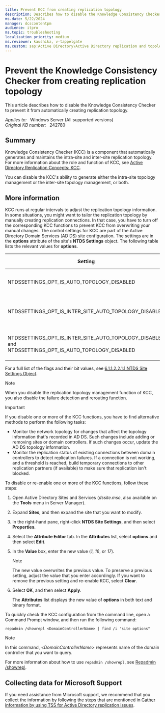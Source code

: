 ```yaml
---
title: Prevent KCC from creating replication topology
description: Describes how to disable the Knowledge Consistency Checker functions that generate replication topology information for Active Directory Domain Services.
ms.date: 5/22/2024
manager: dcscontentpm
audience: itpro
ms.topic: troubleshooting
localization_priority: medium
ms.reviewer: kaushika, v-tappelgate
ms.custom: sap:Active Directory\Active Directory replication and topology, csstroubleshoot
---
```

# Prevent the Knowledge Consistency Checker from creating replication topology

This article describes how to disable the Knowledge Consistency Checker to prevent it from automatically creating replication topology.

_Applies to:_ &nbsp; Windows Server (All supported versions)  
_Original KB number:_ &nbsp; 242780

## Summary

Knowledge Consistency Checker (KCC) is a component that automatically generates and maintains the intra-site and inter-site replication topology. For more information about the role and function of KCC, see [Active Directory Replication Concepts: KCC](/windows-server/identity/ad-ds/get-started/replication/active-directory-replication-concepts#BKMK_2).

You can disable the KCC's ability to generate either the intra-site topology management or the inter-site topology management, or both. 

## More information

KCC runs at regular intervals to adjust the replication topology information. In some situations, you might want to tailor the replication topology by manually creating replication connections. In that case, you have to turn off the corresponding KCC functions to prevent KCC from overwriting your manual changes. The control settings for KCC are part of the Active Directory Domain Services (AD DS) site configuration. The settings are in the **options** attribute of the site's **NTDS Settings** object. The following table lists the relevant values for **options**.

| Setting | Binary value | Decimal value | Description |
| --- | --- | --- | --- |
| NTDSSETTINGS_OPT_IS_AUTO_TOPOLOGY_DISABLED | 0x00000001 | 1 |Automatic topology generation is disabled. |
| NTDSSETTINGS_OPT_IS_INTER_SITE_AUTO_TOPOLOGY_DISABLED | 0x00000010 |16 | Automatic inter-site topology generation is disabled. |
| NTDSSETTINGS_OPT_IS_INTER_SITE_AUTO_TOPOLOGY_DISABLED<br/>and<br/>NTDSSETTINGS_OPT_IS_AUTO_TOPOLOGY_DISABLED | 0x00000011 | 17 | All automatic topology generation is disabled. |

For a full list of the flags and their bit values, see [6.1.1.2.2.1.1 NTDS Site Settings Object](/openspecs/windows_protocols/ms-adts/d300c652-8873-41a4-a50c-90cc89d5bdd8).

> [!NOTE]  
> When you disable the replication topology management function of KCC, you also disable the failure detection and rerouting function.

> [!IMPORTANT]  
> If you disable one or more of the KCC functions, you have to find alternative methods to perform the following tasks:
>
> - Monitor the network topology for changes that affect the topology information that's recorded in AD DS. Such changes include adding or removing sites or domain controllers. If such changes occur, update the AD DS topology information.
> - Monitor the replication status of existing connections between domain controllers to detect replication failures. If a connection is not working, and a threshold is reached, build temporary connections to other replication partners (if available) to make sure that replication isn't blocked.

To disable or re-enable one or more of the KCC functions, follow these steps:

1. Open Active Directory Sites and Services (*dssite.msc*, also available on the **Tools** menu in Server Manager).

1. Expand **Sites**, and then expand the site that you want to modify.

1. In the right-hand pane, right-click **NTDS Site Settings**, and then select **Properties**.

1. Select the **Attribute Editor** tab. In the **Attributes** list, select **options** and then select **Edit**.

1. In the **Value** box, enter the new value (*1*, *16*, or *17*).

   > [!NOTE]  
   > The new value overwrites the previous value. To preserve a previous setting, adjust the value that you enter accordingly. If you want to remove the previous setting and re-enable KCC, select **Clear**.

1. Select **OK**, and then select **Apply**.

   The **Attributes** list displays the new value of **options** in both text and binary format.

To quickly check the KCC configuration from the command line, open a Command Prompt window, and then run the following command:

```console
repadmin /showrepl <DomainControllerName> | find /i "site options"
```

> [!NOTE]  
> In this command, \<*DomainControllerName*> represents name of the domain controller that you want to query.

For more information about how to use `repadmin /showrepl`, see [Repadmin /showrepl](/previous-versions/windows/it-pro/windows-server-2012-r2-and-2012/cc742066(v=ws.11)).

## Collecting data for Microsoft Support

If you need assistance from Microsoft support, we recommend that you collect the information by following the steps that are mentioned in [Gather information by using TSS for Active Directory replication issues](../../windows-client/windows-troubleshooters/gather-information-using-tss-ad-replication.md).
